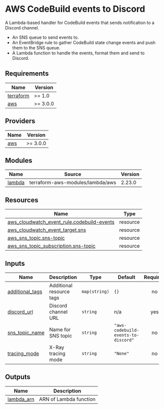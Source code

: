 # AWS CodeBuild events to Discord

A Lambda-based handler for CodeBuild events that sends notification to a Discord channel.

* An SNS queue to send events to.
* An EventBridge rule to gather CodeBuild state change events and push them to the SNS queue.
* A Lambda function to handle the events, format them and send to Discord.

<!-- BEGIN_TF_DOCS -->
## Requirements

| Name | Version |
|------|---------|
| <a name="requirement_terraform"></a> [terraform](#requirement\_terraform) | >= 1.0 |
| <a name="requirement_aws"></a> [aws](#requirement\_aws) | >= 3.0.0 |

## Providers

| Name | Version |
|------|---------|
| <a name="provider_aws"></a> [aws](#provider\_aws) | >= 3.0.0 |

## Modules

| Name | Source | Version |
|------|--------|---------|
| <a name="module_lambda"></a> [lambda](#module\_lambda) | terraform-aws-modules/lambda/aws | 2.23.0 |

## Resources

| Name | Type |
|------|------|
| [aws_cloudwatch_event_rule.codebuild-events](https://registry.terraform.io/providers/hashicorp/aws/latest/docs/resources/cloudwatch_event_rule) | resource |
| [aws_cloudwatch_event_target.sns](https://registry.terraform.io/providers/hashicorp/aws/latest/docs/resources/cloudwatch_event_target) | resource |
| [aws_sns_topic.sns-topic](https://registry.terraform.io/providers/hashicorp/aws/latest/docs/resources/sns_topic) | resource |
| [aws_sns_topic_subscription.sns-topic](https://registry.terraform.io/providers/hashicorp/aws/latest/docs/resources/sns_topic_subscription) | resource |

## Inputs

| Name | Description | Type | Default | Required |
|------|-------------|------|---------|:--------:|
| <a name="input_additional_tags"></a> [additional\_tags](#input\_additional\_tags) | Additional resource tags | `map(string)` | `{}` | no |
| <a name="input_discord_url"></a> [discord\_url](#input\_discord\_url) | Discord channel URL | `string` | n/a | yes |
| <a name="input_sns_topic_name"></a> [sns\_topic\_name](#input\_sns\_topic\_name) | Name for SNS topic | `string` | `"aws-codebuild-events-to-discord"` | no |
| <a name="input_tracing_mode"></a> [tracing\_mode](#input\_tracing\_mode) | X-Ray tracing mode | `string` | `"None"` | no |

## Outputs

| Name | Description |
|------|-------------|
| <a name="output_lambda_arn"></a> [lambda\_arn](#output\_lambda\_arn) | ARN of Lambda function |
<!-- END_TF_DOCS -->
